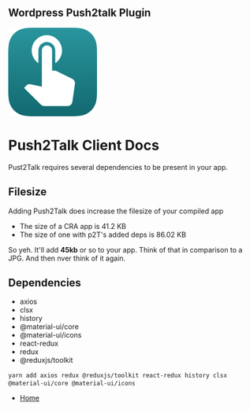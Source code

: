 ## Wordpress Push2talk Plugin
![Wordpress Push2talk Plugin](./push2talk/public/push2talk.png)

# Push2Talk Client Docs

Pust2Talk requires several dependencies to be present in your app. 

## Filesize

Adding Push2Talk does increase the filesize of your compiled app

- The size of a CRA app is 41.2 KB
- The size of one with p2T's added deps is 86.02 KB

So yeh. It'll add **45kb** or so to your app.
Think of that in comparison to a JPG. 
And then nver think of it again.

## Dependencies

- axios
- clsx
- history
- @material-ui/core
- @material-ui/icons
- react-redux
- redux
- @reduxjs/toolkit

```
yarn add axios redux @reduxjs/toolkit react-redux history clsx @material-ui/core @material-ui/icons 

```

- [Home](./index.md)
